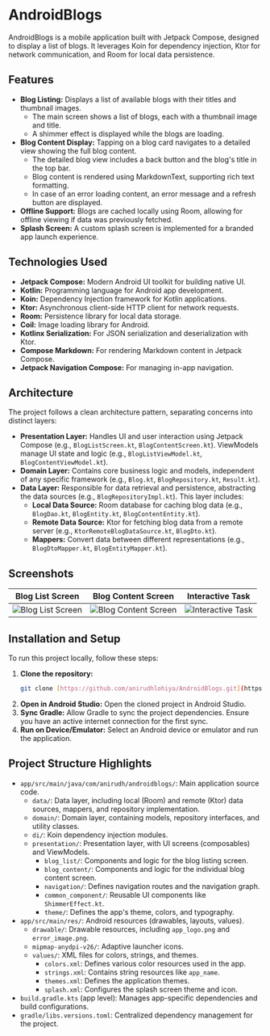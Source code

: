 # AndroidBlogs

AndroidBlogs is a mobile application built with Jetpack Compose, designed to display a list of blogs. It leverages Koin for dependency injection, Ktor for network communication, and Room for local data persistence.

## Features

* **Blog Listing:** Displays a list of available blogs with their titles and thumbnail images.
    * The main screen shows a list of blogs, each with a thumbnail image and title.
    * A shimmer effect is displayed while the blogs are loading.
* **Blog Content Display:** Tapping on a blog card navigates to a detailed view showing the full blog content.
    * The detailed blog view includes a back button and the blog's title in the top bar.
    * Blog content is rendered using MarkdownText, supporting rich text formatting.
    * In case of an error loading content, an error message and a refresh button are displayed.
* **Offline Support:** Blogs are cached locally using Room, allowing for offline viewing if data was previously fetched.
* **Splash Screen:** A custom splash screen is implemented for a branded app launch experience.

## Technologies Used

* **Jetpack Compose:** Modern Android UI toolkit for building native UI.
* **Kotlin:** Programming language for Android app development.
* **Koin:** Dependency Injection framework for Kotlin applications.
* **Ktor:** Asynchronous client-side HTTP client for network requests.
* **Room:** Persistence library for local data storage.
* **Coil:** Image loading library for Android.
* **Kotlinx Serialization:** For JSON serialization and deserialization with Ktor.
* **Compose Markdown:** For rendering Markdown content in Jetpack Compose.
* **Jetpack Navigation Compose:** For managing in-app navigation.

## Architecture

The project follows a clean architecture pattern, separating concerns into distinct layers:

* **Presentation Layer:** Handles UI and user interaction using Jetpack Compose (e.g., `BlogListScreen.kt`, `BlogContentScreen.kt`). ViewModels manage UI state and logic (e.g., `BlogListViewModel.kt`, `BlogContentViewModel.kt`).
* **Domain Layer:** Contains core business logic and models, independent of any specific framework (e.g., `Blog.kt`, `BlogRepository.kt`, `Result.kt`).
* **Data Layer:** Responsible for data retrieval and persistence, abstracting the data sources (e.g., `BlogRepositoryImpl.kt`). This layer includes:
    * **Local Data Source:** Room database for caching blog data (e.g., `BlogDao.kt`, `BlogEntity.kt`, `BlogContentEntity.kt`).
    * **Remote Data Source:** Ktor for fetching blog data from a remote server (e.g., `KtorRemoteBlogDataSource.kt`, `BlogDto.kt`).
    * **Mappers:** Convert data between different representations (e.g., `BlogDtoMapper.kt`, `BlogEntityMapper.kt`).

## Screenshots

| Blog List Screen | Blog Content Screen | Interactive Task |
| :--------------: | :---------------: | :----------------: |
| ![Blog List Screen](https://media.githubusercontent.com/media/google-gemini/sample-images/main/Screenshot_20250727_013734.jpg) | ![Blog Content Screen](https://media.githubusercontent.com/media/google-gemini/sample-images/main/Screenshot_20250727_013740.jpg) | ![Interactive Task](https://media.githubusercontent.com/media/google-gemini/sample-images/main/Screenshot_20250727_013745.jpg) |

## Installation and Setup

To run this project locally, follow these steps:

1.  **Clone the repository:**
    ```bash
    git clone [https://github.com/anirudhlohiya/AndroidBlogs.git](https://github.com/anirudhlohiya/AndroidBlogs.git)
    ```
2.  **Open in Android Studio:**
    Open the cloned project in Android Studio.
3.  **Sync Gradle:**
    Allow Gradle to sync the project dependencies. Ensure you have an active internet connection for the first sync.
4.  **Run on Device/Emulator:**
    Select an Android device or emulator and run the application.

## Project Structure Highlights

* `app/src/main/java/com/anirudh/androidblogs/`: Main application source code.
    * `data/`: Data layer, including local (Room) and remote (Ktor) data sources, mappers, and repository implementation.
    * `domain/`: Domain layer, containing models, repository interfaces, and utility classes.
    * `di/`: Koin dependency injection modules.
    * `presentation/`: Presentation layer, with UI screens (composables) and ViewModels.
        * `blog_list/`: Components and logic for the blog listing screen.
        * `blog_content/`: Components and logic for the individual blog content screen.
        * `navigation/`: Defines navigation routes and the navigation graph.
        * `common_component/`: Reusable UI components like `ShimmerEffect.kt`.
        * `theme/`: Defines the app's theme, colors, and typography.
* `app/src/main/res/`: Android resources (drawables, layouts, values).
    * `drawable/`: Drawable resources, including `app_logo.png` and `error_image.png`.
    * `mipmap-anydpi-v26/`: Adaptive launcher icons.
    * `values/`: XML files for colors, strings, and themes.
        * `colors.xml`: Defines various color resources used in the app.
        * `strings.xml`: Contains string resources like `app_name`.
        * `themes.xml`: Defines the application themes.
        * `splash.xml`: Configures the splash screen theme and icon.
* `build.gradle.kts` (app level): Manages app-specific dependencies and build configurations.
* `gradle/libs.versions.toml`: Centralized dependency management for the project.
